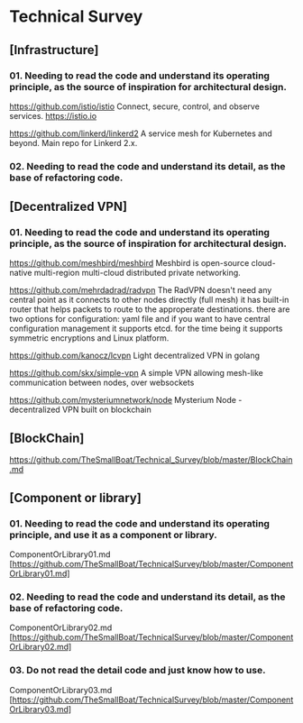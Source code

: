 # Technical Survey

## [Infrastructure]

### 01. Needing to read the code and understand its operating principle, as the source of inspiration for architectural design.

https://github.com/istio/istio 
Connect, secure, control, and observe services. https://istio.io

https://github.com/linkerd/linkerd2 
A service mesh for Kubernetes and beyond. Main repo for Linkerd 2.x.

### 02. Needing to read the code and understand its detail, as the base of refactoring code.


## [Decentralized VPN]

### 01. Needing to read the code and understand its operating principle, as the source of inspiration for architectural design.

https://github.com/meshbird/meshbird 
Meshbird is open-source cloud-native multi-region multi-cloud distributed private networking.

https://github.com/mehrdadrad/radvpn 
The RadVPN doesn't need any central point as it connects to other nodes directly (full mesh) it has built-in router that helps packets to route to the approperate destinations. there are two options for configuration: yaml file and if you want to have central configuration management it supports etcd. for the time being it supports symmetric encryptions and Linux platform.

https://github.com/kanocz/lcvpn 
Light decentralized VPN in golang

https://github.com/skx/simple-vpn
A simple VPN allowing mesh-like communication between nodes, over websockets

https://github.com/mysteriumnetwork/node
Mysterium Node - decentralized VPN built on blockchain

## [BlockChain]

https://github.com/TheSmallBoat/Technical_Survey/blob/master/BlockChain.md

## [Component or library]

### 01. Needing to read the code and understand its operating principle, and use it as a component or library.
ComponentOrLibrary01.md
[https://github.com/TheSmallBoat/TechnicalSurvey/blob/master/ComponentOrLibrary01.md]


### 02. Needing to read the code and understand its detail, as the base of refactoring code.
ComponentOrLibrary02.md
[https://github.com/TheSmallBoat/TechnicalSurvey/blob/master/ComponentOrLibrary02.md]

### 03. Do not read the detail code and just know how to use. 
ComponentOrLibrary03.md
[https://github.com/TheSmallBoat/TechnicalSurvey/blob/master/ComponentOrLibrary03.md]


